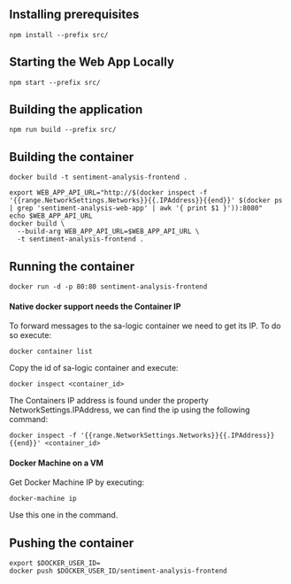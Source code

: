 ## Installing prerequisites

` npm install --prefix src/ `

## Starting the Web App Locally

` npm start --prefix src/ `

## Building the application

` npm run build --prefix src/ `

## Building the container

` docker build -t sentiment-analysis-frontend . `


```
export WEB_APP_API_URL="http://$(docker inspect -f '{{range.NetworkSettings.Networks}}{{.IPAddress}}{{end}}' $(docker ps | grep 'sentiment-analysis-web-app' | awk '{ print $1 }')):8080"
echo $WEB_APP_API_URL
docker build \
  --build-arg WEB_APP_API_URL=$WEB_APP_API_URL \
  -t sentiment-analysis-frontend .
```

## Running the container

` docker run -d -p 80:80 sentiment-analysis-frontend `

#### Native docker support needs the Container IP

To forward messages to the sa-logic container we need to get its IP. To do so execute:

` docker container list `

Copy the id of sa-logic container and execute:

` docker inspect <container_id> `

The Containers IP address is found under the property NetworkSettings.IPAddress, we can find the ip using the following command:

` docker inspect -f '{{range.NetworkSettings.Networks}}{{.IPAddress}}{{end}}' <container_id> `

#### Docker Machine on a VM

Get Docker Machine IP by executing:

` docker-machine ip `

Use this one in the command.

## Pushing the container

```
export $DOCKER_USER_ID=
docker push $DOCKER_USER_ID/sentiment-analysis-frontend
```